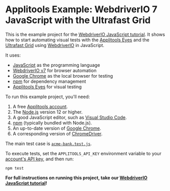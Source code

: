 # Applitools Example: WebdriverIO 7 JavaScript with the Ultrafast Grid

This is the example project for the [WebdriverIO JavaScript tutorial](https://applitools.com/tutorials/quickstart/web/webdriverio/webdriverio-7).
It shows how to start automating visual tests with the [Applitools Eyes](https://applitools.com/platform/eyes/) and the [Ultrafast Grid](https://applitools.com/platform/ultrafast-grid/)
using [WebdriverIO](https://v7.webdriver.io/) in JavaScript.

It uses:

* [JavaScript](https://developer.mozilla.org/en-US/docs/Web/JavaScript) as the programming language
* [WebdriverIO v7](https://v7.webdriver.io/) for browser automation
* [Google Chrome](https://www.google.com/chrome/downloads/) as the local browser for testing
* [npm](https://www.npmjs.com/) for dependency management
* [Applitools Eyes](https://applitools.com/platform/eyes/) for visual testing

To run this example project, you'll need:

1. A free [Applitools account](https://auth.applitools.com/users/register).
2. The [Node.js](https://nodejs.org/en/) version 12 or higher.
3. A good JavaScript editor, such as [Visual Studio Code](https://code.visualstudio.com/).
4. [npm](https://www.npmjs.com/) (typically bundled with Node.js).
5. An up-to-date version of [Google Chrome](https://www.google.com/chrome/downloads/).
6. A corresponding version of [ChromeDriver](https://chromedriver.chromium.org/downloads).

The main test case is [`acme-bank.test.js`](test/acme-bank.test.js).

To execute tests, set the `APPLITOOLS_API_KEY` environment variable
to your [account's API key](https://applitools.com/tutorials/getting-started/setting-up-your-environment.html),
and then run:

```
npm test
```

**For full instructions on running this project, take our
[WebdriverIO JavaScript tutorial](https://applitools.com/tutorials/quickstart/web/webdriverio/webdriverio-7)!**